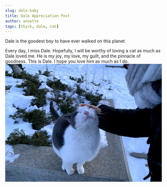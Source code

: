 ```yaml
---
slug: dale-baby
title: Dale Appreciation Post
author: annette
tags: [thyck, dale, cat]
---
```


Dale is the goodest boy to have ever walked on this planet.

<!--truncate-->

Every day, I miss Dale. Hopefully, I will be worthy of loving a cat as much as Dale loved me. He is my joy, my love, my guilt, and the pinnacle of goodness. This is Dale. I hope you love him as much as I do.  
![Dale](/img/blog/dale.webp)
